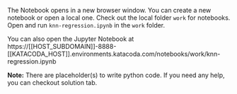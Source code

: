 The Notebook opens in a new browser window. You can create a new notebook or open a local one. Check out the local folder `work` for notebooks. Open and run `knn-regression.ipynb` in the `work` folder.

You can also open the Jupyter Notebook at https://[[HOST_SUBDOMAIN]]-8888-[[KATACODA_HOST]].environments.katacoda.com/notebooks/work/knn-regression.ipynb

**Note:**
There are placeholder(s) to write python code. If you need any help, you can checkout solution tab.